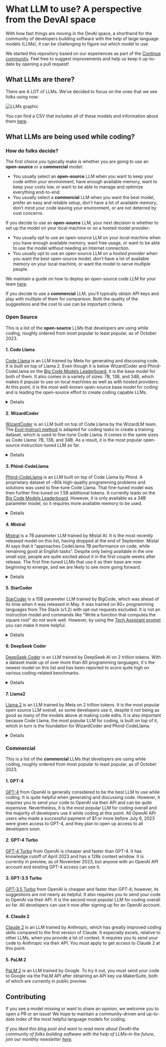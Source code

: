 # What LLM to use? A perspective from the DevAI space

With how fast things are moving in the DevAI space, a shorthand for the community of developers building software with the help of large language models (LLMs), it can be challenging to figure out which model to use.

We started this repository based on our experiences as part of the [Continue community](https://github.com/continuedev/continue). Feel free to suggest improvements and help us keep it up-to-date by opening a pull request!

## What LLMs are there?

There are A LOT of LLMs. We’ve decided to focus on the ones that we see folks using now:

![LLMs graphic](LLMs.png)

You can find a CSV that includes all of these models and information about them [here](./LLMs.csv).

## What LLMs are being used while coding?

### How do folks decide?

The first choice you typically make is whether you are going to use an **open-source** or a **commercial** model:

- You usually select an **open-source** LLM when you want to keep your code within your environment, have enough available memory, want to keep your costs low, or want to be able to manage and optimize everything end-to-end.
- You usually select a **commercial** LLM when you want the best model, prefer an easy and reliable setup, don’t have a lot of available memory, don’t mind your code leaving your environment, or are not deterred by cost concerns.

If you decide to use an **open-source** LLM, your next decision is whether to set up the model on your local machine or on a hosted model provider:

- You usually opt to use an open-source LLM on your _local machine_ when you have enough available memory, want free usage, or want to be able to use the model without needing an Internet connection.
- You usually opt to use an open-source LLM on a _hosted provider_ when you want the best open-source model, don’t have a lot of available memory on your local machine, or want the model to serve multiple people.

We maintain a guide on how to deploy an open-source code LLM for your team [here](https://github.com/continuedev/deploy-os-code-llm).

If you decide to use a **commercial** LLM, you'll typically obtain API keys and play with multiple of them for comparison. Both the quality of the suggestions and the cost to use can be important criteria.

### Open Source

This is a list of the **open-source** LLMs that developers are using while coding, roughly ordered from most popular to least popular, as of October 2023.

#### 1. Code Llama

[Code Llama](https://about.fb.com/news/2023/08/code-llama-ai-for-coding/) is an LLM trained by Meta for generating and discussing code. It is built on top of Llama 2. Even though it is below WizardCoder and Phind-CodeLlama on the [Big Code Models Leaderboard](https://huggingface.co/spaces/bigcode/bigcode-models-leaderboard), it is the base model for both of them. It also comes in a variety of sizes: 7B, 13B, and 34B, which makes it popular to use on local machines as well as with hosted providers. At this point, it is the most well-known open-source base model for coding and is leading the open-source effort to create coding capable LLMs.

<details>
    <summary>Details</summary>

    Creator: Meta
    Date released: August 24th, 2023
    License: Llama 2 Community
    Base model: Llama 2
    Parameters: 7B, 13B, 34B

</details>

#### 2. WizardCoder

[WizardCoder](https://github.com/nlpxucan/WizardLM/tree/main/WizardCoder) is an LLM built on top of Code Llama by the WizardLM team. The [Evol-Instruct method](https://x.com/WizardLM_AI/status/1705551243421090207?s=20) is adapted for coding tasks to create a training dataset, which is used to fine-tune Code Llama. It comes in the same sizes as Code Llama: 7B, 13B, and 34B. As a result, it is the most popular open-source instruction-tuned LLM so far.

<details>
    <summary>Details</summary>
    
    Creator: WizardLM
    Date released: August 26th, 2023
    License: Llama 2 Community
    Base model: Code Llama
    Parameters: 7B, 13B, 34B
    
</details>

#### 3. Phind-CodeLlama

[Phind-CodeLlama](https://www.phind.com/blog/code-llama-beats-gpt4) is an LLM built on top of Code Llama by Phind. A proprietary dataset of ~80k high-quality programming problems and solutions was used to fine-tune Code Llama. That fine-tuned model was then further fine-tuned on 1.5B additional tokens. It currently leads on the [Big Code Models Leaderboard](https://huggingface.co/spaces/bigcode/bigcode-models-leaderboard). However, it is only available as a 34B parameter model, so it requires more available memory to be used.

<details>
    <summary>Details</summary>
    
    Creator: Phind
    Date released: August 28th, 2023
    License: Llama 2 Community
    Base model: Code Llama
    Parameters: 34B

</details>

#### 4. Mistral

[Mistral](https://mistral.ai/news/announcing-mistral-7b) is a 7B parameter LLM trained by Mistal AI. It is the most recently released model on this list, having dropped at the end of September. Mistal AI says that it “approaches CodeLlama 7B performance on code, while remaining good at English tasks”. Despite only being available in the one small size, people are quite excited about it in the first couple weeks after release. The first fine-tuned LLMs that use it as their base are now beginning to emerge, and we are likely to see more going forward.

<details>
    <summary>Details</summary>
    
    Creator: Mistral AI
    Date released: September 27th, 2023
    License: Apache 2.0
    Base model: Mistral
    Parameters: 7B
    
</details>

#### 5. StarCoder

[StarCoder](https://huggingface.co/blog/starcoder) is a 15B parameter LLM trained by BigCode, which was ahead of its time when it was released in May. It was trained on 80+ programming languages from The Stack (v1.2) with opt-out requests excluded. It is not an instruction model and commands like "Write a function that computes the square root" do not work well. However, by using the [Tech Assistant prompt](https://huggingface.co/datasets/bigcode/ta-prompt) you can make it more helpful.

<details>
    <summary>Details</summary>
    
    Creator: BigCode
    Date released: May 4th, 2023
    License: OpenRAIL-M
    Base model: StarCoder
    Parameters: 15B
    
</details>

#### 6. DeepSeek Coder

[DeepSeek Coder](https://deepseekcoder.github.io) is an LLM trained by DeepSeek AI on 2 trillion tokens. With a dataset made up of over more than 80 programming languages, it's the newest model on this list and has been reported to score quite high on various coding-related benchmarks.

<details>
    <summary>Details</summary>
    
    Creator: DeepSeek AI
    Date released: November 3rd, 2023
    License: DeepSeek License Agreement
    Base model: DeepSeek Coder
    Parameters: 1.3B, 6.7B, 33B
    
</details>

#### 7. Llama2

[Llama 2](https://ai.meta.com/llama/#inside-the-model) is an LLM trained by Meta on 2 trillion tokens. It is the most popular open source LLM overall, so some developers use it, despite it not being as good as many of the models above at making code edits. It is also important because Code Llama, the most popular LLM for coding, is built on top of it, which in turn is the foundation for WizardCoder and Phind-CodeLlama.

<details>
    <summary>Details</summary>
    
    Creator: Meta
    Date released: July 18th, 2023
    License: Llama 2 Community
    Base model: Llama 2
    Parameters: 7B, 13B, 70B
    
</details>

### Commercial

This is a list of the **commercial** LLMs that developers are using while coding, roughly ordered from most popular to least popular, as of October 2023.

#### 1. GPT-4

[GPT-4](https://openai.com/research/gpt-4) from OpenAI is generally considered to be the best LLM to use while coding. It is quite helpful when generating and discussing code. However, it requires you to send your code to OpenAI via their API and can be quite expensive. Nevertheless, it is the most popular LLM for coding overall and the majority of developers use it while coding at this point. All OpenAI API users who made a successful payment of $1 or more before July 6, 2023 were given access to GPT-4, and they plan to open up access to all developers soon.

#### 2. GPT-4 Turbo

[GPT-4 Turbo](https://openai.com/blog/new-models-and-developer-products-announced-at-devday) from OpenAI is cheaper and faster than GPT-4. It has knowledge cutoff of April 2023 and has a 128k context window. It is currently in preview, as of November 2023, but anyone with an OpenAI API account and existing GPT-4 access can use it.

#### 3. GPT-3.5 Turbo

[GPT-3.5 Turbo](https://platform.openai.com/docs/models/gpt-3-5) from OpenAI is cheaper and faster than GPT-4; however, its suggestions are not nearly as helpful. It also requires you to send your code to OpenAI via their API. It is the second most popular LLM for coding overall so far. All developers can use it now after signing up for an OpenAI account.

#### 4. Claude 2

[Claude 2](https://www.anthropic.com/index/claude-2) is an LLM trained by Anthropic, which has greatly improved coding skills compared to the first version of Claude. It especially excels, relative to other LLMs, when you provide a lot of context. It requires you to send your code to Anthropic via their API. You must apply to get access to Claude 2 at this point.

#### 5. PaLM 2

[PaLM 2](https://ai.google/discover/palm2) is an LLM trained by Google. To try it out, you must send your code to Google via the PaLM API after obtaining an API key via MakerSuite, both of which are currently in public preview.

## Contributing

If you see a model missing or want to share an opinion, we welcome you to open a PR or an issue! We hope to maintain a community-driven and up-to-date index of the most helpful language models for coding.

*If you liked this blog post and want to read more about DevAI–the community of folks building software with the help of LLMs–in the future, join our monthly newsletter [here](https://continue.dev#newsletter).*
